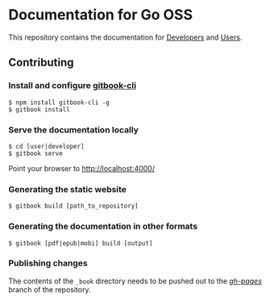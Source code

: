 # Documentation for Go OSS

This repository contains the documentation for [Developers](/developer) and [Users](/user).

## Contributing

### Install and configure [gitbook-cli](https://github.com/GitbookIO/gitbook-cli)

```
$ npm install gitbook-cli -g
$ gitbook install
```

### Serve the documentation locally

```
$ cd [user|developer]
$ gitbook serve
```

Point your browser to [http://localhost:4000/](http://localhost:4000/)

### Generating the static website

```
$ gitbook build [path_to_repository]
```

### Generating the documentation in other formats

```
$ gitbook [pdf|epub|mobi] build [output]
```

### Publishing changes

The contents of the `_book` directory needs to be pushed out to the *[gh-pages](https://github.com/gocd/documentation/tree/gh-pages/user)* branch of the repository.

